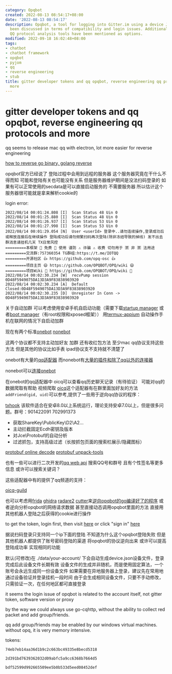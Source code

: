 ```yaml
---
category: Opqbot
created: 2022-08-13 08:54:17+08:00
date: '2022-08-13 08:54:17'
description: Opqbot, a tool for logging into Gitter.im using a device JSON file, has
  been discussed in terms of compatibility and login issues. Additionally, alternative
  QQ protocol analysis tools have been mentioned as options.
modified: 2022-09-18 16:02:48+08:00
tags:
- chatbot
- chatbot framework
- opqbot
- pyjom
- qq
- reverse engineering
- stub
title: gitter developer tokens and qq opqbot, reverse engineering qq protocols and
  more
---
```


# gitter developer tokens and qq opqbot, reverse engineering qq protocols and more

qq seems to release mac qq with electron, lot more easier for reverse engineering

[how to reverse go binary, golang reverse](https://zu1k.com/posts/security/reverse/golang-reverse/)

opqbot官方已经说了 登陆过程中会用到远程的服务器 这个服务器究竟在干什么不得而知 可能和登陆有关也可能没有关系 但是服务器维护期间是没法扫码登录的 如果有可以正常使用的secdata是可以直接启动服务的 不需要服务器 所以估计这个服务器很可能就是拿来解析cookie的

login error:
```
2022/08/14 00:01:24.808 [I]  Scan Status 48 Uin 0 
2022/08/14 00:01:25.880 [I]  Scan Status 48 Uin 0 
2022/08/14 00:01:26.937 [I]  Scan Status 53 Uin 0
2022/08/14 00:01:27.998 [I]  Scan Status 53 Uin 0 
2022/08/14 00:01:29.054 [N]  User <userId> 登录中..请勿连续操作,登录成功后或释放连接后在继续操作 登陆成功后请勿频繁扫码再次登陆(除非冻结导致的掉线) 发不出去群消息请挂机几天 TX日常风控
=========本框架 🎈 免费 🎈 使用 谨防 ⚠️ 诈骗 ⚠️ 收费 切勿用于 🈲️ 非 🈲️ 法用途
=========交流群:757360354 TG群组:https://t.me/IOTQQ      
=========开源社区 👍 https://github.com/opq-osc 👍       
=========项目主页 😄 https://github.com/OPQBOT/OPQ/wiki 😄
=========项目Wiki 📒 https://github.com/OPQBOT/OPQ/wiki 📒
2022/08/14 00:02:30.234 [W]  recvPump session 0D48F5949075DA13D3A9F83838903920
2022/08/14 00:02:30.234 [A]  Default Closed:0D48F5949075DA13D3A9F83838903920
2022/08/14 00:02:30.235 [D]  Unregister In Conn -> 0D48F5949075DA13D3A9F83838903920
```

关于自动加群 可以考虑使用安卓手机自启动功能（需要下载[startup manager](https://play.google.com/store/apps/details?id=imoblife.startupmanager) 或者[boot manager](https://play.google.com/store/apps/details?id=de.defim.apk.bootmanager&showAllReviews=true)（有root权限和xposed框架）） 用[termux-appium](https://www.npmjs.com/package/termux-appium) 自动操作手机在联网的情况下自启动加群

现在有两个标准[onebot](https://onebot.dev/) [nonebot](https://nb2.baka.icu/)

这两个协议都不支持主动加好友 加群 还有收红包方法 至少mac qq协议支持这些方法 但是其他的协议比如手表 ipad协议支不支持就不清楚了

onebot有大量的[qq适配器](https://onebot.dev/ecosystem.html#onebot-12) 而nonebot有[大量的插件和除了qq以外的连接器](https://nb2.baka.icu/store)

nonebot可以[连接onebot](https://onebot.adapters.nonebot.dev/docs/guide/installation)

在onebot的qq适配器中 oicq可以查看qq历史聊天记录（有待验证） 可能对qq的数据爬取有帮助 视频爬取 [oicq](https://github.com/takayama-lily/oicq)这个适配器有在群里面加好友的方法`addFriend(gid, uid)`可以参考,提供了一些用于逆向qq协议的程序：

[txhook](https://github.com/fuqiuluo/TXHook) 该软件适合在安卓8.0以上系统运行，理论支持安卓7.0以上，但是很多问题。群号：901422091 702991373
- 获取ShareKey\PublicKey\D2\A2...
- 主动拦截固定Ecdh密钥及版本
- 对Jce\Protobuf的自动分析
- 过滤抓包，支持高级过滤（长按抓包页面的搜索栏展示/隐藏图标）

[protobuf online decode](https://protobuf-decoder.netlify.app)
[protobuf unpack-tools](https://github.com/takayama-lily/unpack-tools)

也有一些可以进行二次开发的[qq web api](https://github.com/takayama-lily/oicq/blob/main/web-api.md) 搜索QQ号和群号 且有个性签名等更多信息 或许可以搜索关键词？

这些适配器中有的提供了qq频道的支持：

[oicq-guild](https://github.com/takayama-lily/oicq-guild)

也可以考虑用[frida](https://frida.re/) [ghidra](https://github.com/NationalSecurityAgency/ghidra) [radare2](https://rada.re/n/radare2.html) [cutter](https://cutter.re/)来[逆向opqbot的go编译好了的程序](https://cn.bing.com/search?q=reverse+go+binary&form=CHRDEF&sp=-1&pq=reverse+go+binary&sc=0-17&qs=n&sk=&cvid=3A1FCCCF9C2F495DB516CB656D281DCA&ghsh=0&ghacc=0&ghpl=) 或者逆向分析opqbot的网络请求数据 甚至直接动态调用opqbot里面的方法 直接用其他机器人登陆之后获得的cookie进行操作

to get the token, login first, then visit [here](https://developer.gitter.im/apps) or click "sign in" [here](https://developer.gitter.im/)

据说扫码登录只支持同一个ip下面的登陆 不知道为什么这个opqbot登陆失败 但是其他机器人都提供了账号密码登陆的渠道 将opqbot的协议逆向出来 或许可以提高登陆成功率 实现相同的功能

默认(可修改)在 ./data/your-account/ 下会自动生成device.json设备文件，登录完成后此设备文件长期有效
设备文件的生成并非随机，而是使用固定算法，一个账号会永远生成同一份设备文件
如果需要在异地服务器上登录，建议先在常用地通过设备验证并登录挂机一段时间
由于会生成相同设备文件，只要不手动修改，只需验证一次，在任何地区都可直接登录


it seems the login issue of opqbot is related to the account itself, not gitter token, software version or proxy

by the way we could always use go-cqhttp, without the ability to collect red packet and add group/friends.

qq add group/friends may be enabled by our windows virtual machines. without opq, it is very memory intensive.

tokens:
```
74eb7eb14aa36d1b9c2c663bc49335e8becd5318
```
```
2d391bd7639362032d09abfc5a9cc6368b7664d5
```
```
bdf52599d992665509ee5b0b533d5eed08452def
```

